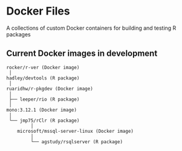 # Docker Files

A collections of custom Docker containers for building and testing R packages

## Current Docker images in development
```
rocker/r-ver (Docker image)
 │
hadley/devtools (R package)
 │
ruaridhw/r-pkgdev (Docker image)
 │
 ├── leeper/rio (R package)
 │
mono:3.12.1 (Docker image)
 │
 └── jmp75/rClr (R package)
         │
    microsoft/mssql-server-linux (Docker image)
         │
         └── agstudy/rsqlserver (R package)
```
